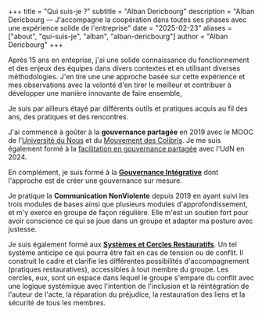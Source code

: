 +++
title = "Qui suis-je ?"
subtitle = "Alban Dericbourg"
description = "Alban Dericbourg — J'accompagne la coopération dans toutes ses phases avec une expérience solide de l'entreprise"
date = "2025-02-23"
aliases = ["about", "qui-suis-je", "alban", "alban-dericbourg"]
author = "Alban Dericbourg"
+++


Après 15 ans en enteprise, j'ai une solide connaissance du fonctionnement et des enjeux des équipes dans divers contextes et en utilisant diverses méthodologies. J'en tire une une approche basée sur cette expérience et mes observations avec la volonté d'en tirer le meilleur et contribuer à développer une manière innovante de faire ensemble,

Je suis par ailleurs étayé par différents outils et pratiques acquis au fil des ans, des pratiques et des rencontres.

J'ai commencé à goûter à la **gouvernance partagée** en 2019 avec le MOOC de l'[Université du Nous](https://universite-du-nous.org/) et du [Mouvement des Colibris](https://www.colibris-lemouvement.org). Je me suis également formé à la [facilitation en gouvernance partagée](https://universite-du-nous.org/formation/facilitation-gouvernance-partagee) avec l'UdN en 2024.

En complément, je suis formé à la **[Gouvernance Intégrative](https://gouvernanceintegrative.com/)** dont l'approche est de créer une gouvernance sur mesure.

Je pratique la **Communication NonViolente** depuis 2019 en ayant suivi les trois modules de bases ainsi que plusieurs modules d'approfondissement, et m'y exerce en groupe de façon régulière. Elle m'est un soutien fort pour avoir conscience ce qui se joue dans un groupe et adapter ma posture avec justesse.

Je suis également formé aux **[Systèmes et Cercles Restauratifs](https://www.declic-cnveducation.org/qui-sommes-nous/les-systemes-et-cercles-restauratifs/)**. Un tel système anticipe ce qui pourra être fait en cas de tension ou de conflit. Il construit le cadre et clarifie les différentes possibilités d'accompagnement (pratiques restauratives), accessibles à tout membre du groupe. Les cercles, eux, sont un espace dans lequel le groupe s'empare du conflit avec une logique systémique avec l'intention de l'inclusion et la réintégration de l'auteur de l'acte, la réparation du préjudice, la restauration des liens et la sécurité de tous les membres.

